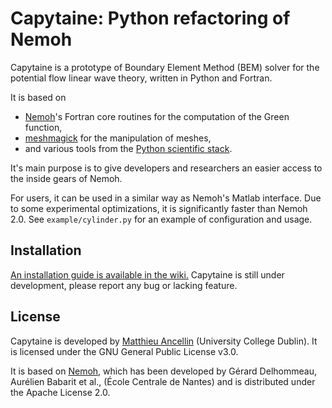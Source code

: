 # Capytaine: Python refactoring of Nemoh 

Capytaine is a prototype of Boundary Element Method (BEM) solver for the potential flow linear wave theory, written in Python and Fortran.

It is based on
* [Nemoh](https://lheea.ec-nantes.fr/logiciels-et-brevets/nemoh-presentation-192863.kjsp)'s Fortran core routines for the computation of the Green function,
* [meshmagick](https://github.com/mancellin/meshmagick) for the manipulation of meshes,
* and various tools from the [Python scientific stack](https://scipy.org/).

It's main purpose is to give developers and researchers an easier access to the inside gears of Nemoh.

For users, it can be used in a similar way as Nemoh's Matlab interface. Due to some experimental optimizations, it is significantly faster than Nemoh 2.0. See `example/cylinder.py` for an example of configuration and usage.

## Installation

[An installation guide is available in the wiki.](https://github.com/mancellin/capytaine/wiki/Installation)
Capytaine is still under development, please report any bug or lacking feature.

## License

Capytaine is developed by [Matthieu Ancellin](http://ancell.in) (University College
Dublin).
It is licensed under the GNU General Public License v3.0.

It is based on [Nemoh](https://lheea.ec-nantes.fr/logiciels-et-brevets/nemoh-presentation-192863.kjsp), which has been developed by Gérard Delhommeau, Aurélien Babarit et al., (École Centrale de Nantes) and is distributed under the Apache License 2.0.
